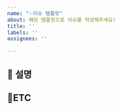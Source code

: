 ```yaml
---
name: "✨이슈 템플릿"
about: 해당 템플릿으로 이슈를 작성해주세요!
title: ''
labels: ''
assignees: ''

---
```

<!-- 이슈 제목은 '[feat] 작업 내용' 형태로 작성해주세요. -->

## 📄 설명
<!-- 새로운 기능에 대한 설명을 자세히 작성해 주세요.  -->


## 🔔ETC

